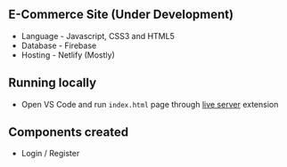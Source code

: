 ## E-Commerce Site (Under Development)

* Language - Javascript, CSS3 and HTML5
* Database - Firebase
* Hosting - Netlify (Mostly)

## Running locally

* Open VS Code and run `index.html` page through [live server](https://marketplace.visualstudio.com/items?itemName=ritwickdey.LiveServer) extension 

## Components created

* Login / Register
